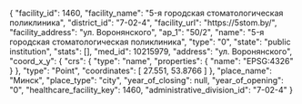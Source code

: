 {
    "facility_id": 1460,
    "facility_name": "5-я городская стоматологическая поликлиника",
    "district_id": "7-02-4",
    "facility_url": "https:\/\/5stom.by\/",
    "facility_address": "ул. Воронянского",
    "ap_1": "50\/2",
    "name": "5-я городская стоматологическая поликлиника",
    "type": "0",
    "state": "public institution",
    "stats": [],
    "med_id": 10215979,
    "address": "ул. Воронянского",
    "coord_x_y": {
        "crs": {
            "type": "name",
            "properties": {
                "name": "EPSG:4326"
            }
        },
        "type": "Point",
        "coordinates": [
            27.551,
            53.8766
        ]
    },
    "place_name": "Минск",
    "place_type": "city",
    "year_of_closing": null,
    "year_of_opening": "0",
    "healthcare_facility_key": 1460,
    "administrative_division_id": "7-02-4"
}